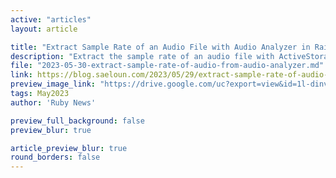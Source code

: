 ```yaml
---
active: "articles"
layout: article

title: "Extract Sample Rate of an Audio File with Audio Analyzer in Rails 7.1"
description: "Extract the sample rate of an audio file with ActiveStorage::AudioAnalyzer which will return the bit rate, duration, and sample rate."
file: "2023-05-30-extract-sample-rate-of-audio-from-audio-analyzer.md"
link: https://blog.saeloun.com/2023/05/29/extract-sample-rate-of-audio-from-audio-analyzer/
preview_image_link: "https://drive.google.com/uc?export=view&id=1l-dinvw5xNB_WaxDH1Pu2bqQeJ7KrMsJ"
tags: May2023
author: 'Ruby News'

preview_full_background: false
preview_blur: true

article_preview_blur: true
round_borders: false
---
```

